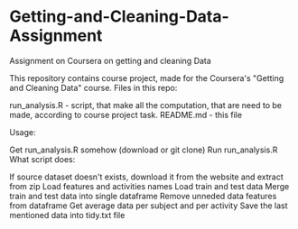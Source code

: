 # Getting-and-Cleaning-Data-Assignment
Assignment on Coursera on getting and cleaning Data

This repository contains course project, made for the Coursera's "Getting and Cleaning Data" course. Files in this repo:

run_analysis.R - script, that make all the computation, that are need to be made, according to course project task.
README.md - this file

Usage:

Get run_analysis.R somehow (download or git clone)
Run run_analysis.R 
What script does:

If source dataset doesn't exists, download it from the website and extract from zip
Load features and activities names
Load train and test data
Merge train and test data into single dataframe
Remove unneded data features from dataframe
Get average data per subject and per activity
Save the last mentioned data into tidy.txt file
